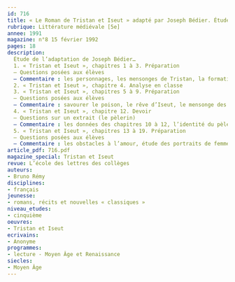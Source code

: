 ```yaml
---
id: 716
title: « Le Roman de Tristan et Iseut » adapté par Joseph Bédier. Étude intégrale 
rubrique: Littérature médiévale [5e]
annee: 1991
magazine: n°8 15 février 1992
pages: 18
description: 
  Étude de l’adaptation de Joseph Bédier…
  1. « Tristan et Iseut », chapitres 1 à 3. Préparation
  – Questions posées aux élèves
  – Commentaire : les personnages, les mensonges de Tristan, la formation du jeune seigneur, épisode du Morholt, l’oubli de l’épée, prouver par bataille, deuil
  2. « Tristan et Iseut », chapitre 4. Analyse en classe
  3. « Tristan et Iseut », chapitres 5 à 9. Préparation
  – Questions posées aux élèves
  – Commentaire : savourer le poison, le rêve d’Iseut, le mensonge des chemises
  4. « Tristan et Iseut », chapitre 12. Devoir
  – Questions sur un extrait (le pèlerin)
  – Commentaire : les données des chapitres 10 à 12, l’identité du pèlerin, la chute du pèlerin, le dépouillement, le serment
  5. « Tristan et Iseut », chapitres 13 à 19. Préparation
  – Questions posées aux élèves
  – Commentaire : les obstacles à l’amour, étude des portraits de femmes, la folie de Tristan
article_pdf: 716.pdf
magazine_special: Tristan et Iseut
revue: L’école des lettres des collèges
auteurs:
- Bruno Rémy
disciplines:
- français
jeunesse:
- romans, récits et nouvelles « classiques »
niveau_etudes:
- cinquième
oeuvres:
- Tristan et Iseut
ecrivains:
- Anonyme
programmes:
- lecture - Moyen Âge et Renaissance
siecles:
- Moyen Âge
---
```

